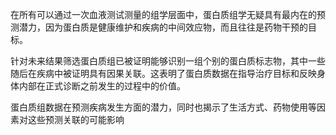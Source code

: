 在所有可以通过一次血液测试测量的组学层面中，蛋白质组学无疑具有最内在的预测潜力，因为蛋白质是健康维护和疾病的中间效应物，而且往往是药物干预的目标。

针对未来结果筛选蛋白质组已被证明能够识别一组个别的蛋白质标志物，其中一些随后在疾病中被证明具有因果关联。这表明了蛋白质数据在指导治疗目标和反映身体内部在正式诊断之前发生的过程中的价值。

蛋白质组数据在预测疾病发生方面的潜力，同时也揭示了生活方式、药物使用等因素对这些预测关联的可能影响